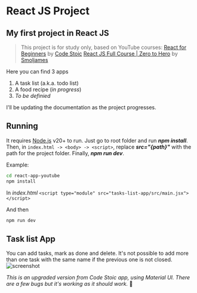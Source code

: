 # React JS Project

## My first project in React JS

> This project is for study only, based on YouTube courses:
> [React for Beginners](https://www.youtube.com/playlist?list=PLSsAz5wf2lkK_ekd0J__44KG6QoXetZza) by [Code Stoic](https://www.youtube.com/@ashutoshpawar)
> [React JS Full Course | Zero to Hero](https://www.youtube.com/watch?v=82PXenL4MGg&t=190s) by [Smoljames](https://smoljames.com/)

Here you can find 3 apps
1. A task list (a.k.a. todo list)
2. A food recipe (_in progress_)
3. _To be definied_ 

I'll be updating the documentation as the project progresses.

## Running
It requires [Node.js](https://nodejs.org/en) v20+ to run. 
Just go to root folder and run **_npm install_**. Then, in `index.html -> <body> -> <script>`, replace **_src="{path}"_** with the path for the project folder. Finally, **_npm run dev_**. 

Example:
```sh
cd react-app-youtube
npm install
```
In _index.html_
`<script type="module" src="tasks-list-app/src/main.jsx"></script>`

And then
```sh
npm run dev
```
## Task list App
You can add tasks, mark as done and delete. It's not possible to add more than one task with the same name if the previous one is not closed. 
![screenshot](https://i.ibb.co/xL1vLR2/Captura-de-tela-de-2024-06-19-12-08-35.png)

_This is an upgraded version from Code Stoic app, using Material UI. There are a few bugs but it's working as it should work._ 🤗